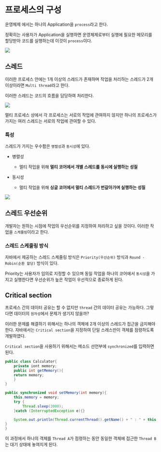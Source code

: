 # 프로세스의 구성
운영체제 에서는 하나의 Application을 `process`라고 한다.

정확히는 사용자가 Application을 실행하면 운영체제로부터 실행에 필요한 메모리를 할당받아 코드를 실행하는데 이것이 `process`이다.

![](https://img1.daumcdn.net/thumb/R1280x0/?scode=mtistory2&fname=https%3A%2F%2Fblog.kakaocdn.net%2Fdn%2FbPIoAU%2FbtqxW9SmnQY%2FkvzXN65RST18bfVXsQxRe1%2Fimg.png)

## 스레드

이러한 프로세스 안에는 1개 이상의 스레드가 존재하며 작업을 처리하는 스레드가 2개 이상이라면 `Multi thread`라고 한다.

이러한 스레드는 코드의 흐름을 담당하여 처리한다.

![](https://velog.velcdn.com/images%2F3hee_11%2Fpost%2F3791e75e-6818-4d89-94e2-aac1b28c0a35%2Fimage.png)

멀티 프로세스 상에서 각 프로세스는 서로의 작업에 관여하지 않지만 하나의 프로세스가 가지는 
여러 스레드는 서로의 작업에 관여할 수 있다.

### 특성
스레드가 가지는 우수함은 `병렬성`과 `동시성`에 있다.

- 병렬성
  - 멀티 작업을 위해 **멀티 코어에서 개별 스레드를 동시에 실행하는 성질**

- 동시성
  - 멀티 작업을 위해 **싱글 코어에서 멀티 스레드가 번갈아가며 실행하는 성질**

![](https://velog.velcdn.com/images%2F3hee_11%2Fpost%2Ffd085fd6-86ca-4232-9696-d5b1352e4363%2Fimage.png)


## 스레드 우선순위
개발자는 원하는 시점에 작업의 우선순위를 지정하여 처리하고 싶을 것이다. 이러한 작업을 `스케쥴링`이라고 한다.

### 스레드 스케줄링 방식
자바에서 제공하는 스레드 스케줄링 방식은 `Priority(우선순위)` 방식과 `Round - Robin(순환 할당)` 방식이 있다.

Priority는 사용자가 임의로 지정할 수 있으며 동일 작업을 하나의 코어에서 `동시성`을 가지고 실행한다면 우선순위가 높은 작업이 우선적으로 종료하게 된다.


## Critical section

프로세스 간의 데이터 공유는 할 수 없지만 `thread` 간의 데이터 공유는 가능하다.  그렇다면 데이터의 `원자성`에서 문제가 생기지 않을까?

이러한 문제를 해결하기 위해서는 하나의 객체에 2개 이상의 스레드가 접근을 금지해야한다.
자바에서는 `Critical section`을 지정하여 단일 스레스만이 객체를 점령하도록 개발하였다.

`Critical section`을 사용하기 위해서는 메소드 선언부에 `synchronized`를 입력하면된다.

```java
public class Calculator{
    private iont memory;
    public int getMemory(){
    return memory;
    }
}

public synchronized void setMemory(int memory){
    this.memory = memory;
    try {
        Thread.sleep(2000);
    }catch (InterruptedException e){}

    System.out.println(Thread.currentThread().getName() + " : " + this.memory);
}
}
```

이 과정에서 하나의 객체를 `Thread A`가 점령하는 동안 동일한 객체에 접근한 `Thread B`는 대기 상태에 놓여지게 된다.



